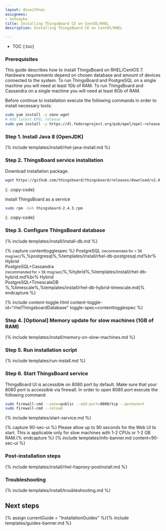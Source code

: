 ```yaml
---
layout: docwithnav
assignees:
- ashvayka
title: Installing ThingsBoard CE on CentOS/RHEL
description: Installing ThingsBoard CE on CentOS/RHEL

---
```


* TOC
{:toc}

### Prerequisites

This guide describes how to install ThingsBoard on RHEL/CentOS 7. 
Hardware requirements depend on chosen database and amount of devices connected to the system. 
To run ThingsBoard and PostgreSQL on a single machine you will need at least 1Gb of RAM.
To run ThingsBoard and Cassandra on a single machine you will need at least 8Gb of RAM.

Before continue to installation execute the following commands in order to install necessary tools:

```bash
sudo yum install -y nano wget
# Add latest EPEL release
sudo yum install -y https://dl.fedoraproject.org/pub/epel/epel-release-latest-7.noarch.rpm
```

### Step 1. Install Java 8 (OpenJDK) 

{% include templates/install/rhel-java-install.md %} 

### Step 2. ThingsBoard service installation

Download installation package.

```bash
wget https://github.com/thingsboard/thingsboard/releases/download/v2.4.3/thingsboard-2.4.3.rpm
```
{: .copy-code}

Install ThingsBoard as a service

```bash
sudo rpm -Uvh thingsboard-2.4.3.rpm
```
{: .copy-code}


### Step 3. Configure ThingsBoard database

{% include templates/install/install-db.md %}

{% capture contenttogglespec %}
PostgreSQL <small>(recommended for < 5K msg/sec)</small>%,%postgresql%,%templates/install/rhel-db-postgresql.md%br%
Hybrid <br/>PostgreSQL+Cassandra<br/><small>(recommended for > 5K msg/sec)</small>%,%hybrid%,%templates/install/rhel-db-hybrid.md%br%
Hybrid <br/>PostgreSQL+TimescaleDB<br/>%,%timescale%,%templates/install/rhel-db-hybrid-timescale.md{% endcapture %}

{% include content-toggle.html content-toggle-id="rhelThingsboardDatabase" toggle-spec=contenttogglespec %} 

### Step 4. [Optional] Memory update for slow machines (1GB of RAM) 

{% include templates/install/memory-on-slow-machines.md %} 

### Step 5. Run installation script
{% include templates/run-install.md %} 


### Step 6. Start ThingsBoard service

ThingsBoard UI is accessible on 8080 port by default. 
Make sure that your 8080 port is accessible via firewall.
In order to open 8080 port execute the following command:

```bash
sudo firewall-cmd --zone=public --add-port=8080/tcp --permanent
sudo firewall-cmd --reload
```   

{% include templates/start-service.md %}

{% capture 90-sec-ui %}
Please allow up to 90 seconds for the Web UI to start. This is applicable only for slow machines with 1-2 CPUs or 1-2 GB RAM.{% endcapture %}
{% include templates/info-banner.md content=90-sec-ui %}

### Post-installation steps

{% include templates/install/rhel-haproxy-postinstall.md %}

### Troubleshooting

{% include templates/install/troubleshooting.md %}

## Next steps


{% assign currentGuide = "InstallationGuides" %}{% include templates/guides-banner.md %}
